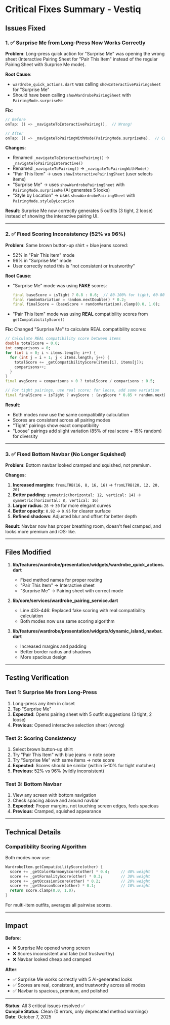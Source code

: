 # Critical Fixes Summary - Vestiq

## Issues Fixed

### 1. ✅ Surprise Me from Long-Press Now Works Correctly

**Problem**: Long-press quick action for "Surprise Me" was opening the wrong sheet (Interactive Pairing Sheet for "Pair This Item" instead of the regular Pairing Sheet with Surprise Me mode).

**Root Cause**: 
- `wardrobe_quick_actions.dart` was calling `showInteractivePairingSheet` for "Surprise Me"
- Should have been calling `showWardrobePairingSheet` with `PairingMode.surpriseMe`

**Fix**:
```dart
// Before
onTap: () => _navigateToInteractivePairing(),  // Wrong!

// After
onTap: () => _navigateToPairingWithMode(PairingMode.surpriseMe),  // Correct!
```

**Changes**:
- Renamed `_navigateToInteractivePairing()` → `_navigateToPairingInteractive()`
- Renamed `_navigateToPairing()` → `_navigateToPairingWithMode()`
- "Pair This Item" → uses `showInteractivePairingSheet` (user selects items)
- "Surprise Me" → uses `showWardrobePairingSheet` with `PairingMode.surpriseMe` (AI generates 5 looks)
- "Style by Location" → uses `showWardrobePairingSheet` with `PairingMode.styleByLocation`

**Result**: Surprise Me now correctly generates 5 outfits (3 tight, 2 loose) instead of showing the interactive pairing UI.

---

### 2. ✅ Fixed Scoring Inconsistency (52% vs 96%)

**Problem**: Same brown button-up shirt + blue jeans scored:
- 52% in "Pair This Item" mode
- 96% in "Surprise Me" mode
- User correctly noted this is "not consistent or trustworthy"

**Root Cause**:
- "Surprise Me" mode was using **FAKE** scores:
  ```dart
  final baseScore = isTight ? 0.8 : 0.6;  // 80-100% for tight, 60-80% for loose
  final randomVariation = random.nextDouble() * 0.2;
  final finalScore = (baseScore + randomVariation).clamp(0.0, 1.0);
  ```
- "Pair This Item" mode was using **REAL** compatibility scores from `getCompatibilityScore()`

**Fix**: Changed "Surprise Me" to calculate REAL compatibility scores:
```dart
// Calculate REAL compatibility score between items
double totalScore = 0.0;
int comparisons = 0;
for (int i = 0; i < items.length; i++) {
  for (int j = i + 1; j < items.length; j++) {
    totalScore += _getCompatibilityScore(items[i], items[j]);
    comparisons++;
  }
}
final avgScore = comparisons > 0 ? totalScore / comparisons : 0.5;

// For tight pairings, use real score; for loose, add some variation
final finalScore = isTight ? avgScore : (avgScore * 0.85 + random.nextDouble() * 0.15);
```

**Result**: 
- Both modes now use the same compatibility calculation
- Scores are consistent across all pairing modes
- "Tight" pairings show exact compatibility
- "Loose" pairings add slight variation (85% of real score + 15% random) for diversity

---

### 3. ✅ Fixed Bottom Navbar (No Longer Squished)

**Problem**: Bottom navbar looked cramped and squished, not premium.

**Changes**:
1. **Increased margins**: `fromLTRB(16, 8, 16, 16)` → `fromLTRB(20, 12, 20, 20)`
2. **Better padding**: `symmetric(horizontal: 12, vertical: 14)` → `symmetric(horizontal: 8, vertical: 16)`
3. **Larger radius**: `28` → `30` for more elegant curves
4. **Better opacity**: `0.92` → `0.95` for clearer surface
5. **Refined shadows**: Adjusted blur and offset for better depth

**Result**: Navbar now has proper breathing room, doesn't feel cramped, and looks more premium and iOS-like.

---

## Files Modified

1. **lib/features/wardrobe/presentation/widgets/wardrobe_quick_actions.dart**
   - Fixed method names for proper routing
   - "Pair This Item" → Interactive sheet
   - "Surprise Me" → Pairing sheet with correct mode
   
2. **lib/core/services/wardrobe_pairing_service.dart**
   - Line 433-446: Replaced fake scoring with real compatibility calculation
   - Both modes now use same scoring algorithm

3. **lib/features/wardrobe/presentation/widgets/dynamic_island_navbar.dart**
   - Increased margins and padding
   - Better border radius and shadows
   - More spacious design

---

## Testing Verification

### Test 1: Surprise Me from Long-Press
1. Long-press any item in closet
2. Tap "Surprise Me"
3. **Expected**: Opens pairing sheet with 5 outfit suggestions (3 tight, 2 loose)
4. **Previous**: Opened interactive selection sheet (wrong)

### Test 2: Scoring Consistency
1. Select brown button-up shirt
2. Try "Pair This Item" with blue jeans → note score
3. Try "Surprise Me" with same items → note score
4. **Expected**: Scores should be similar (within 5-10% for tight matches)
5. **Previous**: 52% vs 96% (wildly inconsistent)

### Test 3: Bottom Navbar
1. View any screen with bottom navigation
2. Check spacing above and around navbar
3. **Expected**: Proper margins, not touching screen edges, feels spacious
4. **Previous**: Cramped, squished appearance

---

## Technical Details

### Compatibility Scoring Algorithm
Both modes now use:
```dart
WardrobeItem.getCompatibilityScore(other) {
  score += _getColorHarmonyScore(other) * 0.4;     // 40% weight
  score += _getFormalityScore(other) * 0.3;        // 30% weight
  score += _getOccasionScore(other) * 0.2;         // 20% weight
  score += _getSeasonScore(other) * 0.1;           // 10% weight
  return score.clamp(0.0, 1.0);
}
```

For multi-item outfits, averages all pairwise scores.

---

## Impact

**Before**:
- ❌ Surprise Me opened wrong screen
- ❌ Scores inconsistent and fake (not trustworthy)
- ❌ Navbar looked cheap and cramped

**After**:
- ✅ Surprise Me works correctly with 5 AI-generated looks
- ✅ Scores are real, consistent, and trustworthy across all modes
- ✅ Navbar is spacious, premium, and polished

---

**Status**: All 3 critical issues resolved ✅  
**Compile Status**: Clean (0 errors, only deprecated method warnings)  
**Date**: October 7, 2025

